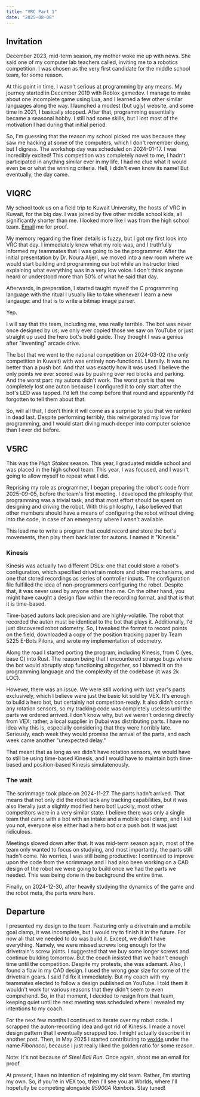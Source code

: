 ```yaml
---
title: "VRC Part 1"
date: "2025-08-08"
---
```

## Invitation

December 2023, mid-term season, my mother woke me up with news. She said one of my computer lab teachers called, inviting me to a robotics competition. I was chosen as the very first candidate for the middle school team, for some reason.

At this point in time, I wasn't serious at programming by any means. My journey started in December 2019 with Roblox gamedev. I manage to make about one incomplete game using Lua, and I learned a few other similar languages along the way. I launched a modest (but ugly) website, and some time in 2021, I basically stopped. After that, programming essentially became a seasonal hobby. I still had some skills, but I lost most of the motivation I had during that initial period.

So, I'm guessing that the reason my school picked me was because they saw me hacking at some of the computers, which I don't remember doing, but I digress. The workshop day was scheduled on 2024-01-17. I was incredibly excited! This competition was completely novel to me, I hadn't participated in anything similar ever in my life. I had no clue what it would even be or what the winning criteria. Hell, I didn't even know its name! But eventually, the day came.

## VIQRC

My school took us on a field trip to Kuwait University, the hosts of VRC in Kuwait, for the big day. I was joined by five other middle school kids, all significantly shorter than me. I looked more like I was from the high school team. [Email](mailto:phi@fibn.cc) me for proof.

My memory regarding the finer details is fuzzy, but I got my first look into VRC that day. I immediately knew what my role was, and I truthfully informed my teammates that I was going to be the programmer. After the initial presentation by Dr. Noura Aljeri, we moved into a new room where we would start building and programming our bot while an instructor tried explaining what everything was in a very low voice. I don't think anyone heard or understood more than 50% of what he said that day.

Afterwards, in preparation, I started taught myself the C programming language with the ritual I usually like to take whenever I learn a new langauge: and that is to write a bitmap image parser.

Yep.

I will say that the team, including me, was really terrible. The bot was never once designed by us; we only ever copied those we saw on YouTube or just straight up used the hero bot's build guide. They thought I was a genius after "inventing" arcade drive.

The bot that we went to the national competition on 2024-03-02 (the only competition in Kuwait) with was entirely non-functional. Literally. It was no better than a push bot. And that was exactly how it was used. I believe the only points we ever scored was by pushing over red blocks and parking. And the worst part: my autons didn't work. The worst part is that we completely lost one auton because I configured it to only start after the bot's LED was tapped. I'd left the comp before that round and apparently I'd forgotten to tell them about that.

So, will all that, I don't think it will come as a surprise to you that we ranked in dead last. Despite performing terribly, this reinvigorated my love for programming, and I would start diving much deeper into computer science than I ever did before.

## V5RC

This was the _High Stakes_ season. This year, I graduated middle school and was placed in the high school team. This year, I was focused, and I wasn't going to allow myself to repeat what I did.

Reprising my role as programmer, I began preparing the robot's code from 2025-09-05, before the team's first meeting. I developed the philosphy that programming was a trivial task, and that most effort should be spent on designing and driving the robot. With this philosphy, I also believed that other members should have a means of configuring the robot without diving into the code, in case of an emergency where I wasn't available.

This lead me to write a program that could record and store the bot's movements, then play them back later for autons. I named it "Kinesis."

### Kinesis

Kinesis was actually two different DSLs: one that could store a robot's configuration, which specified drivetrain motors and other mechanisms, and one that stored recordings as series of controller inputs. The configuration file fulfilled the idea of non-programmers configuring the robot. Despite that, it was never used by anyone other than me. On the other hand, you might have caught a design flaw within the recording format, and that is that it is time-based.

Time-based autons lack precision and are highly-volatile. The robot that recorded the auton must be identical to the bot that plays it. Additionally, I'd just discovered robot odometry. So, I tweaked the format to record points on the field, downloaded a copy of the position tracking paper by Team 5225 E-Bots Pilons, and wrote my implementation of odometry.

Along the road I started porting the program, including Kinesis, from C (yes, base C) into Rust. The reason being that I encountered strange bugs where the bot would abruptly stop functioning altogether, so I blamed it on the programming language and the complexity of the codebase (it was 2k LOC).

However, there was an issue. We were still working with last year's parts exclusively, which I believe were just the basic kit sold by VEX. It's enough to build a hero bot, but certainly not competiton-ready. It also didn't contain any rotation sensors, so my tracking code was completely useless until the parts we ordered arrived. I don't know why, but we weren't ordering directly from VEX; rather, a local supplier in Dubai was distributing parts. I have no idea why this is, especially considering that they were horribly late. Seriously, each week they would promise the arrival of the parts, and each week came another "unexpected delay."

That meant that as long as we didn't have rotation sensors, we would have to still be using time-based Kinesis, and I would have to maintain both time-based and position-based Kinesis simulatenously.

### The wait

The scrimmage took place on 2024-11-27. The parts hadn't arrived. That means that not only did the robot lack any tracking capabilities, but it was also literally just a slightly modified hero bot! Luckily, most other competitors were in a very similar state. I believe there was only a single team that came with a bot with an intake and a mobile goal clamp, and I kid you not, everyone else either had a hero bot or a push bot. It was just ridiculous.

Meetings slowed down after that. It was mid-term season again, most of the team only wanted to focus on studying, and most importantly, the parts still hadn't come. No worries, I was still being productive: I continued to improve upon the code from the scrimmage and I had also been working on a CAD design of the robot we were going to build once we had the parts we needed. This was being done in the background the entire time.

Finally, on 2024-12-30, after heavily studying the dynamics of the game and the robot meta, the parts were here.

## Departure

I presented my design to the team. Featuring only a drivetrain and a mobile goal clamp, it was incomplete, but I would try to finish it in the future. For now all that we needed to do was build it. Except, we didn't have everything. Namely, we were missed screws long enough for the drivetrain's screw joints. I suggested that we buy some longer screws and continue building tomorrow. But the coach insisted that we hadn't enough time until the competition. Despite my protests, she was adamant. Also, I found a flaw in my CAD design. I used the wrong gear size for some of the drivetrain gears. I said I'd fix it immediately. But my coach with my teammates elected to follow a design published on YouTube. I told them it wouldn't work for various reasons that they didn't seem to even comprehend. So, in that moment, I decided to resign from that team, keeping quiet until the next meeting was scheduled where I revealed my intentions to my coach.

For the next few months I continued to iterate over my robot code. I scrapped the auton-recording idea and got rid of Kinesis. I made a novel design pattern that I eventually scrapped too. I might actually describe it in another post. Then, in May 2025 I started contributing to [vexide](https://vexide.dev) under the name _Fibonacci_, because I just really liked the golden ratio for some reason.

Note: It's not because of _Steel Ball Run_. Once again, shoot me an email for proof.

At present, I have no intention of rejoining my old team. Rather, I'm starting my own. So, if you're in VEX too, then I'll see you at Worlds, where I'll hopefully be competing alongside _95900A Rainbots_. Stay tuned!
